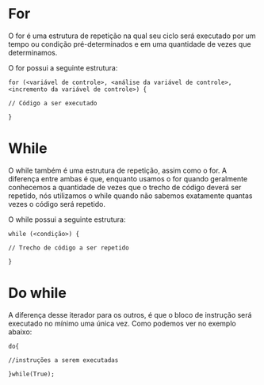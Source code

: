# For

O for é uma estrutura de repetição na qual seu ciclo será executado por um tempo ou condição pré-determinados e em uma quantidade de vezes que determinamos.

O for possui a seguinte estrutura:

```
for (<variável de controle>, <análise da variável de controle>, <incremento da variável de controle>) {

// Código a ser executado

}
```

# While

O while também é uma estrutura de repetição, assim como o for. A diferença entre ambas é que, enquanto usamos o for quando geralmente conhecemos a quantidade de vezes que o trecho de código deverá ser repetido, nós utilizamos o while quando não sabemos exatamente quantas vezes o código será repetido.

O while possui a seguinte estrutura:
```
while (<condição>) {

// Trecho de código a ser repetido

}
```
 
 # Do while

A diferença desse iterador para os outros, é que o bloco de instrução será executado no mínimo uma única vez. Como podemos ver no exemplo abaixo:

```
do{

//instruções a serem executadas

}while(True);
```
